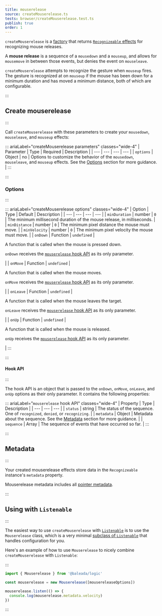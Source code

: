 ```yaml
---
title: mouserelease
source: createMouserelease.ts
tests: browser/createMouserelease.test.ts
publish: true
order: 1
---
```


`createMouserelease` is a [factory](/docs/logic/factories-overview) that returns [`Recognizeable` effects](/docs/logic/classes/recognizeable#effect-workflow) for recognizing mouse releases.

A **mouse release** is a sequence of a `mousedown` and a `mouseup`, and allows for `mousemove` in between those events, but denies the event on `mouseleave`.

`createMouserelease` attempts to recognize the gesture when `mouseup` fires. The gesture is recognized at on `mouseup` if the mouse has been down for a minimum duration and has moved a minimum distance, both of which are configurable.


:::
## Create mouserelease
:::

Call `createMouserelease` with these parameters to create your `mousedown`, `mouseleave`, and `mouseup` effects:

::: ariaLabel="createMouserelease parameters" classes="wide-4"
| Parameter | Type | Required | Description |
| --- | --- | --- | --- |
| `options` | Object | no | Options to customize the behavior of the `mousedown`, `mouseleave`, and `mouseup` effects. See the [Options](#options) section for more guidance. |
:::


:::
### Options
:::

::: ariaLabel="createMouserelease options" classes="wide-4"
| Option | Type | Default | Description |
| --- | --- | --- | --- |
| `minDuration` | number | `0` | The minimum millisecond duration of the mouse release, in milliseconds. |
| `minDistance` | number | `0` | The minimum pixel distance the mouse must move. |
| `minVelocity` | number | `0` | The minimum pixel velocity the mouse must move. |
| `onDown` | Function | `undefined` | <p>A function that is called when the mouse is pressed down.</p><p>`onDown` receives the [`mouserelease` hook API](#hook-api) as its only parameter.</p> |
| `onMove` | Function | `undefined` | <p>A function that is called when the mouse moves.</p><p>`onMove` receives the [`mouserelease` hook API](#hook-api) as its only parameter.</p> |
| `onLeave` | Function | `undefined` | <p>A function that is called when the mouse leaves the target.</p><p>`onLeave` receives the [`mouserelease` hook API](#hook-api) as its only parameter.</p> |
| `onUp` | Function | `undefined` | <p>A function that is called when the mouse is released.</p><p>`onUp` receives the [`mouserelease` hook API](#hook-api) as its only parameter.</p> |
:::


:::
#### Hook API
:::

The hook API is an object that is passed to the `onDown`, `onMove`, `onLeave`, and `onUp` options as their only parameter. It contains the following properties:

::: ariaLabel="`mouserelease` hook API" classes="wide-4"
| Property | Type | Description |
| --- | --- | --- |
| `status` | string | The status of the sequence. One of `recognized`, `denied`, or `recognizing`. |
| `metadata` | Object | Metadata about the sequence. See the [Metadata](#metadata) section for more guidance. |
| `sequence` | Array | The sequence of events that have occurred so far. |
:::


:::
## Metadata
:::

Your created mouserelease effects store data in the `Recognizeable` instance's `metadata` property.

Mouserelease metadata includes all [pointer metadata](/docs/logic/factories/recognizeable-effects-overview#pointer-metadata).

:::
## Using with `Listenable`
:::

The easiest way to use `createMouserelease` with [`Listenable`](/docs/logic/classes/listenable) is to use the `Mouserelease` class, which is a very minimal [subclass of `Listenable`](/docs/logic/factories/recognizeable-overview#listenable-subclasses) that handles configuration for you.

Here's an example of how to use `Mouserelease` to nicely combine `createMouserelease` with `Listenable`:

:::
```ts
import { Mouserelease } from '@baleada/logic'

const mouserelease = new Mouserelease([mousereleaseOptions])

mouserelease.listen(() => {
  console.log(mouserelease.metadata.velocity)
})
```
:::

